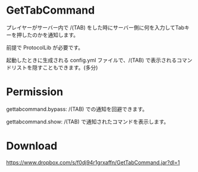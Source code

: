 # GetTabCommand
プレイヤーがサーバー内で /(TAB) をした時にサーバー側に何を入力してTabキーを押したのかを通知します。
 
前提で ProtocolLib が必要です。
 
起動したときに生成される config.yml ファイルで、/(TAB) で表示されるコマンドリストを隠すこともできます。(多分)
 
# Permission
gettabcommand.bypass: /(TAB) での通知を回避できます。
 
gettabcommand.show: /(TAB) で通知されたコマンドを表示します。
 
# Download
https://www.dropbox.com/s/f0dj94r1grxaffn/GetTabCommand.jar?dl=1
